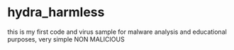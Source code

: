 # hydra_harmless
this is my first code and virus sample for malware analysis and educational purposes, very simple NON MALICIOUS
